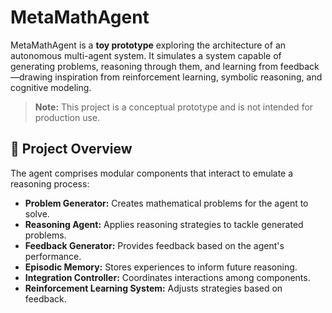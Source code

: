 # MetaMathAgent

MetaMathAgent is a **toy prototype** exploring the architecture of an autonomous multi-agent system. It simulates a system capable of generating problems, reasoning through them, and learning from feedback—drawing inspiration from reinforcement learning, symbolic reasoning, and cognitive modeling.

> **Note:** This project is a conceptual prototype and is not intended for production use.

## 🧠 Project Overview

The agent comprises modular components that interact to emulate a reasoning process:

- **Problem Generator:** Creates mathematical problems for the agent to solve.
- **Reasoning Agent:** Applies reasoning strategies to tackle generated problems.
- **Feedback Generator:** Provides feedback based on the agent's performance.
- **Episodic Memory:** Stores experiences to inform future reasoning.
- **Integration Controller:** Coordinates interactions among components.
- **Reinforcement Learning System:** Adjusts strategies based on feedback.

